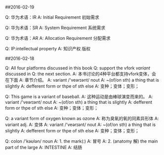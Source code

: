 ##2016-02-19

Q: 华为术语：IR
A: Initial Requirement 初始需求

Q: 华为术语：SR
A: System Requirement 系统需求

Q: 华为术语：AR
A: Allocation Requirement 分配需求

Q: IP:intellectual property
A: 知识产权 版权

##2016-02-18

Q: All four platforms discussed in this book
Q: support the vfork *variant* discussed in
Q: the next section.
A: 本书讨论的4种平台都支持vfork变体，会在下面
A: 章节介绍。
A: variant /'veərɪənt/ nout
A: ~(of/on sth) a thing that is slightly
A: defferent form or thpe of sth else
A: 变种；变体；变形；

Q: This game is a variant of baseball.
A: 这种运动是由棒球演变而来的。
A: variant /'veərɪənt/ nout
A: ~(of/on sth) a thing that is slightly
A: defferent form or thpe of sth else
A: 变种；变体；变形；

Q: a variant form of oxygen known as ozone
A: 称为臭氧的氧的同素异形体
A: variant adj.
A: 变体
A: variant /'veərɪənt/ nout
A: ~(of/on sth) a thing that is slightly
A: defferent form or thpe of sth else
A: 变种；变体；变形；

Q: colon /'kəʊlən/ noun
A: 1. the mark(:)
A: 冒号
A: 2. (anatomy 解) the main part of the large
A: INTESTINE
A: 结肠
